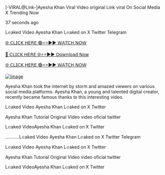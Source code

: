 [-VIRAL@Link-]Ayesha Khan Viral Video original Link viral On Social Media X Trending Now


37 seconds ago

L𝚎aked Video Ayesha Khan L𝚎aked on X Twitter Telegram

[🌐 𝖢𝖫𝖨𝖢𝖪 𝖧𝖤𝖱𝖤 🟢==►► 𝖶𝖠𝖳𝖢𝖧 𝖭𝖮𝖶](https://3-tanei-pinik.blogspot.com/2025/02/viral-video.html)

[🔴 𝖢𝖫𝖨𝖢𝖪 𝖧𝖤𝖱𝖤 🌐==►► 𝖣𝗈𝗐𝗇𝗅𝗈𝖺𝖽 𝖭𝗈𝗐](https://3-tanei-pinik.blogspot.com/2025/02/viral-video.html)

[🌐 𝖢𝖫𝖨𝖢𝖪 𝖧𝖤𝖱𝖤 🟢==►► 𝖶𝖠𝖳𝖢𝖧 𝖭𝖮𝖶](https://3-tanei-pinik.blogspot.com/2025/02/viral-video.html)

[![Image](https://github.com/user-attachments/assets/ff3b7bd4-415c-4ca3-a6c8-b1f096193c29)](https://3-tanei-pinik.blogspot.com/2025/02/viral-video.html)

Ayesha Khan took the internet by storm and amazed viewers on various social media platforms. Ayesha Khan, a young and talented digital creator, recently became famous thanks to this interesting video.

L𝚎aked Video Ayesha Khan L𝚎aked on X Twitter

Ayesha Khan Tutorial Original Video video oficial twitter

L𝚎aked VideoAyesha Khan L𝚎aked on X Twitter

...........L𝚎aked Video Ayesha Khan L𝚎aked on X Twitter Telegram

L𝚎aked Video Ayesha Khan L𝚎aked on X Twitter

Ayesha Khan Tutorial Original Video video oficial twitter

L𝚎aked VideoAyesha Khan L𝚎aked on X Twitter

